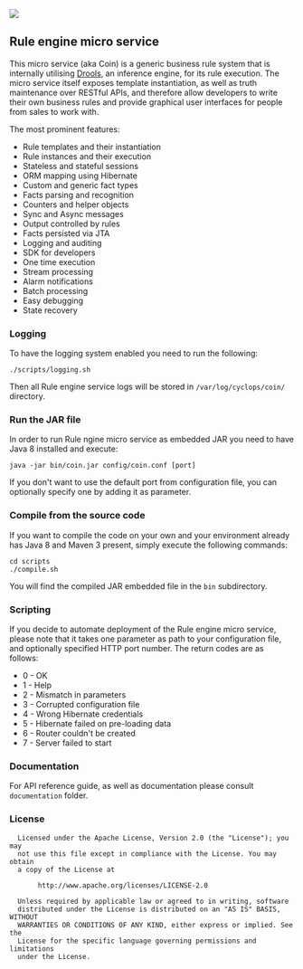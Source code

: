 <a href="http://icclab.github.io/cyclops" target="_blank"><img align="middle" src="http://icclab.github.io/cyclops/assets/images/logo_big.png"></img></a>

## Rule engine micro service

This micro service (aka Coin) is a generic business rule system that is internally utilising <a href="http://drools.org" target="_blank">Drools</a>, an inference engine, for its rule execution. The micro service itself exposes template instantiation, as well as truth maintenance over RESTful APIs, and therefore allow developers to write their own business rules and provide graphical user interfaces for people from sales to work with.

The most prominent features:

 - Rule templates and their instantiation
 - Rule instances and their execution
 - Stateless and stateful sessions
 - ORM mapping using Hibernate
 - Custom and generic fact types
 - Facts parsing and recognition
 - Counters and helper objects
 - Sync and Async messages
 - Output controlled by rules
 - Facts persisted via JTA
 - Logging and auditing
 - SDK for developers
 - One time execution
 - Stream processing
 - Alarm notifications
 - Batch processing
 - Easy debugging
 - State recovery

### Logging
To have the logging system enabled you need to run the following:

    ./scripts/logging.sh

Then all Rule engine service logs will be stored in <code>/var/log/cyclops/coin/</code> directory.

### Run the JAR file
In order to run Rule ngine micro service as embedded JAR you need to have Java 8 installed and execute:

    java -jar bin/coin.jar config/coin.conf [port]

If you don't want to use the default port from configuration file, you can optionally specify one by adding it as parameter.

### Compile from the source code
If you want to compile the code on your own and your environment already has Java 8 and Maven 3 present, simply execute the following commands:

    cd scripts
    ./compile.sh

You will find the compiled JAR embedded file in the <code>bin</code> subdirectory.

### Scripting
If you decide to automate deployment of the Rule engine micro service, please note that it takes one parameter as path to your configuration file, and optionally specified HTTP port number. The return codes are as follows:

 - 0 - OK
 - 1 - Help
 - 2 - Mismatch in parameters
 - 3 - Corrupted configuration file
 - 4 - Wrong Hibernate credentials
 - 5 - Hibernate failed on pre-loading data
 - 6 - Router couldn't be created
 - 7 - Server failed to start

### Documentation
For API reference guide, as well as documentation please consult <code>documentation</code> folder.

### License

      Licensed under the Apache License, Version 2.0 (the "License"); you may
      not use this file except in compliance with the License. You may obtain
      a copy of the License at

           http://www.apache.org/licenses/LICENSE-2.0

      Unless required by applicable law or agreed to in writing, software
      distributed under the License is distributed on an "AS IS" BASIS, WITHOUT
      WARRANTIES OR CONDITIONS OF ANY KIND, either express or implied. See the
      License for the specific language governing permissions and limitations
      under the License.
